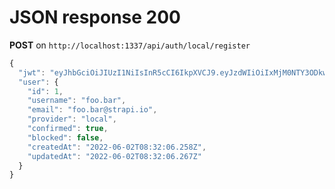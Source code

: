 # JSON response 200

**POST**
on `http://localhost:1337/api/auth/local/register`

```javascript
{
  "jwt": "eyJhbGciOiJIUzI1NiIsInR5cCI6IkpXVCJ9.eyJzdWIiOiIxMjM0NTY3ODkwIiwibmFtZSI6IkpvaG4gRG9lIiwiaWF0IjoxNTE2MjM5MDIyfQ.SflKxwRJSMeKKF2QT4fwpMeJf36POk6yJV_adQssw5c",
  "user": {
    "id": 1,
    "username": "foo.bar",
    "email": "foo.bar@strapi.io",
    "provider": "local",
    "confirmed": true,
    "blocked": false,
    "createdAt": "2022-06-02T08:32:06.258Z",
    "updatedAt": "2022-06-02T08:32:06.267Z"
  }
}
```